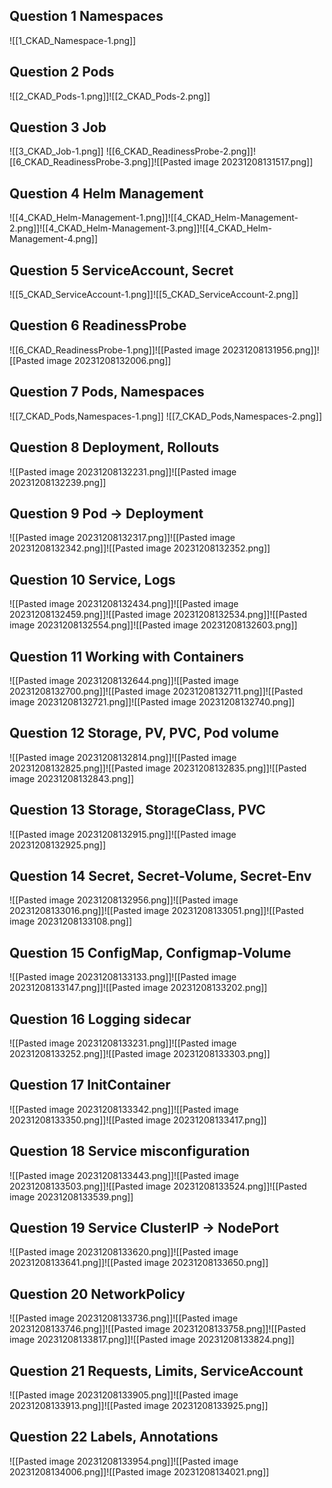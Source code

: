 ## Question 1 Namespaces
![[1_CKAD_Namespace-1.png]]


## Question 2 Pods
![[2_CKAD_Pods-1.png]]![[2_CKAD_Pods-2.png]]
## Question 3 Job
![[3_CKAD_Job-1.png]]
![[6_CKAD_ReadinessProbe-2.png]]![[6_CKAD_ReadinessProbe-3.png]]![[Pasted image 20231208131517.png]]
## Question 4 Helm Management
![[4_CKAD_Helm-Management-1.png]]![[4_CKAD_Helm-Management-2.png]]![[4_CKAD_Helm-Management-3.png]]![[4_CKAD_Helm-Management-4.png]]
## Question 5 ServiceAccount, Secret
![[5_CKAD_ServiceAccount-1.png]]![[5_CKAD_ServiceAccount-2.png]]
## Question 6 ReadinessProbe
![[6_CKAD_ReadinessProbe-1.png]]![[Pasted image 20231208131956.png]]![[Pasted image 20231208132006.png]]
## Question 7 Pods, Namespaces
![[7_CKAD_Pods,Namespaces-1.png]]
![[7_CKAD_Pods,Namespaces-2.png]]
## Question 8 Deployment, Rollouts
![[Pasted image 20231208132231.png]]![[Pasted image 20231208132239.png]]
## Question 9 Pod -> Deployment
![[Pasted image 20231208132317.png]]![[Pasted image 20231208132342.png]]![[Pasted image 20231208132352.png]]
## Question 10 Service, Logs
![[Pasted image 20231208132434.png]]![[Pasted image 20231208132459.png]]![[Pasted image 20231208132534.png]]![[Pasted image 20231208132554.png]]![[Pasted image 20231208132603.png]]
## Question 11 Working with Containers
![[Pasted image 20231208132644.png]]![[Pasted image 20231208132700.png]]![[Pasted image 20231208132711.png]]![[Pasted image 20231208132721.png]]![[Pasted image 20231208132740.png]]
## Question 12 Storage, PV, PVC, Pod volume
![[Pasted image 20231208132814.png]]![[Pasted image 20231208132825.png]]![[Pasted image 20231208132835.png]]![[Pasted image 20231208132843.png]]
## Question 13 Storage, StorageClass, PVC
![[Pasted image 20231208132915.png]]![[Pasted image 20231208132925.png]]
## Question 14 Secret, Secret-Volume, Secret-Env
![[Pasted image 20231208132956.png]]![[Pasted image 20231208133016.png]]![[Pasted image 20231208133051.png]]![[Pasted image 20231208133108.png]]
## Question 15 ConfigMap, Configmap-Volume
![[Pasted image 20231208133133.png]]![[Pasted image 20231208133147.png]]![[Pasted image 20231208133202.png]]
## Question 16 Logging sidecar
![[Pasted image 20231208133231.png]]![[Pasted image 20231208133252.png]]![[Pasted image 20231208133303.png]]

## Question 17 InitContainer
![[Pasted image 20231208133342.png]]![[Pasted image 20231208133350.png]]![[Pasted image 20231208133417.png]]
## Question 18 Service misconfiguration
![[Pasted image 20231208133443.png]]![[Pasted image 20231208133503.png]]![[Pasted image 20231208133524.png]]![[Pasted image 20231208133539.png]]
## Question 19 Service ClusterIP -> NodePort
![[Pasted image 20231208133620.png]]![[Pasted image 20231208133641.png]]![[Pasted image 20231208133650.png]]
## Question 20 NetworkPolicy
![[Pasted image 20231208133736.png]]![[Pasted image 20231208133746.png]]![[Pasted image 20231208133758.png]]![[Pasted image 20231208133817.png]]![[Pasted image 20231208133824.png]]
## Question 21 Requests, Limits, ServiceAccount
![[Pasted image 20231208133905.png]]![[Pasted image 20231208133913.png]]![[Pasted image 20231208133925.png]]
## Question 22 Labels, Annotations
![[Pasted image 20231208133954.png]]![[Pasted image 20231208134006.png]]![[Pasted image 20231208134021.png]]